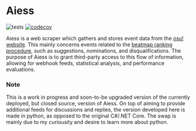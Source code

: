 # Aiess
![tests](https://github.com/Naxesss/Aiess/workflows/tests/badge.svg) [![codecov](https://codecov.io/gh/Naxesss/Aiess/branch/master/graph/badge.svg)](https://codecov.io/gh/Naxesss/Aiess)

Aiess is a web scraper which gathers and stores event data from the [osu! website](https://osu.ppy.sh). This mainly concerns events related to the [beatmap ranking procedure](https://osu.ppy.sh/help/wiki/Beatmap_ranking_procedure), such as suggestions, nominations, and disqualifications. The purpose of Aiess is to grant third-party access to this flow of information, allowing for webhook feeds, statistical analysis, and performance evaluations.

### Note
This is a work in progress and soon-to-be upgraded version of the currently deployed, but closed source, version of Aiess. On top of aiming to provide additional feeds for discussions and replies, the version developed here is made in python, as opposed to the original C#/.NET Core. The swap is mainly due to my curiousity and desire to learn more about python.
